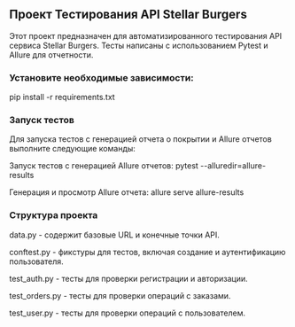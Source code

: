 ## Проект Тестирования API Stellar Burgers

Этот проект предназначен для автоматизированного тестирования API сервиса Stellar Burgers. 
Тесты написаны с использованием Pytest и Allure для отчетности.

### Установите необходимые зависимости:
pip install -r requirements.txt

### Запуск тестов
Для запуска тестов с генерацией отчета о покрытии и Allure отчетов выполните следующие команды:

Запуск тестов с генерацией Allure отчетов:
pytest --alluredir=allure-results

Генерация и просмотр Allure отчета:
allure serve allure-results


### Структура проекта
data.py - содержит базовые URL и конечные точки API.

conftest.py - фикстуры для тестов, включая создание и аутентификацию пользователя.

test_auth.py - тесты для проверки регистрации и авторизации.

test_orders.py - тесты для проверки операций с заказами.

test_user.py - тесты для проверки операций с пользователем.
